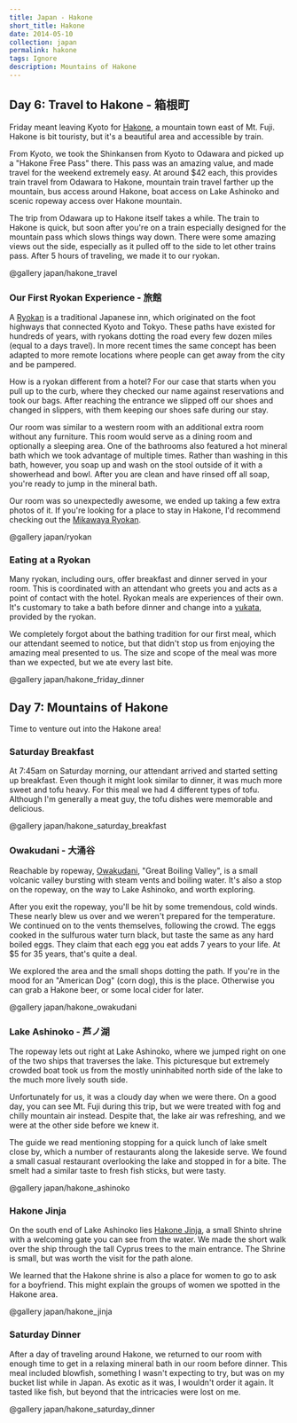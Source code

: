 ```yaml
---
title: Japan - Hakone
short_title: Hakone
date: 2014-05-10
collection: japan
permalink: hakone
tags: Ignore
description: Mountains of Hakone
---
```


## Day 6: Travel to Hakone - 箱根町

Friday meant leaving Kyoto for [Hakone](http://en.wikipedia.org/wiki/Hakone,_Kanagawa), a mountain town east of Mt. Fuji. Hakone is bit touristy, but it's a beautiful area and accessible by train.

From Kyoto, we took the Shinkansen from Kyoto to Odawara and picked up a "Hakone Free Pass" there. This pass was an amazing value, and made travel for the weekend extremely easy. At around $42 each, this provides train travel from Odawara to Hakone, mountain train travel farther up the mountain, bus access around Hakone, boat access on Lake Ashinoko and scenic ropeway access over Hakone mountain.

The trip from Odawara up to Hakone itself takes a while. The train to Hakone is quick, but soon after you're on a train especially designed for the mountain pass which slows things way down. There were some amazing views out the side, especially as it pulled off to the side to let other trains pass. After 5 hours of traveling, we made it to our ryokan.

@gallery japan/hakone_travel

### Our First Ryokan Experience - 旅館

A [Ryokan](http://en.wikipedia.org/wiki/Ryokan_(Japanese_inn)) is a traditional Japanese inn, which originated on the foot highways that connected Kyoto and Tokyo. These paths have existed for hundreds of years, with ryokans dotting the road every few dozen miles (equal to a days travel). In more recent times the same concept has been adapted to more remote locations where people can get away from the city and be pampered.

How is a ryokan different from a hotel? For our case that starts when you pull up to the curb, where they checked our name against reservations and took our bags. After reaching the entrance we slipped off our shoes and changed in slippers, with them keeping our shoes safe during our stay.

Our room was similar to a western room with an additional extra room without any furniture. This room would serve as a dining room and optionally a sleeping area. One of the bathrooms also featured a hot mineral bath which we took advantage of multiple times. Rather than washing in this bath, however, you soap up and wash on the stool outside of it with a showerhead and bowl. After you are clean and have rinsed off all soap, you're ready to jump in the mineral bath.

Our room was so unexpectedly awesome, we ended up taking a few extra photos of it. If you're looking for a place to stay in Hakone, I'd recommend checking out the [Mikawaya Ryokan](http://www.booking.com/hotel/jp/mikawaya-ryokan.en-us.html).

@gallery japan/ryokan

### Eating at a Ryokan

Many ryokan, including ours, offer breakfast and dinner served in your room. This is coordinated with an attendant who greets you and acts as a point of contact with the hotel. Ryokan meals are experiences of their own. It's customary to take a bath before dinner and change into a [yukata](http://en.wikipedia.org/wiki/Yukata), provided by the ryokan.

We completely forgot about the bathing tradition for our first meal, which our attendant seemed to notice, but that didn't stop us from enjoying the amazing meal presented to us. The size and scope of the meal was more than we expected, but we ate every last bite.

@gallery japan/hakone_friday_dinner

## Day 7: Mountains of Hakone

Time to venture out into the Hakone area!

### Saturday Breakfast

At 7:45am on Saturday morning, our attendant arrived and started setting up breakfast. Even though it might look similar to dinner, it was much more sweet and tofu heavy. For this meal we had 4 different types of tofu. Although I'm generally a meat guy, the tofu dishes were memorable and delicious.

@gallery japan/hakone_saturday_breakfast

### Owakudani - 大涌谷

Reachable by ropeway, [Owakudani](http://en.wikipedia.org/wiki/%C5%8Cwakudani), "Great Boiling Valley", is a small volcanic valley bursting with steam vents and boiling water. It's also a stop on the ropeway, on the way to Lake Ashinoko, and worth exploring.

After you exit the ropeway, you'll be hit by some tremendous, cold winds. These nearly blew us over and we weren't prepared for the temperature. We continued on to the vents themselves, following the crowd. The eggs cooked in the sulfurous water turn black, but taste the same as any hard boiled eggs. They claim that each egg you eat adds 7 years to your life. At $5 for 35 years, that's quite a deal.

We explored the area and the small shops dotting the path. If you're in the mood for an "American Dog" (corn dog), this is the place. Otherwise you can grab a Hakone beer, or some local cider for later.

@gallery japan/hakone_owakudani

### Lake Ashinoko - 芦ノ湖

The ropeway lets out right at Lake Ashinoko, where we jumped right on one of the two ships that traverses the lake. This picturesque but extremely crowded boat took us from the mostly uninhabited north side of the lake to the much more lively south side.

Unfortunately for us, it was a cloudy day when we were there. On a good day, you can see Mt. Fuji during this trip, but we were treated with fog and chilly mountain air instead. Despite that, the lake air was refreshing, and we were at the other side before we knew it.

The guide we read mentioning stopping for a quick lunch of lake smelt close by, which a number of restaurants along the lakeside serve. We found a small casual restaurant overlooking the lake and stopped in for a bite. The smelt had a similar taste to fresh fish sticks, but were tasty.

@gallery japan/hakone_ashinoko

### Hakone Jinja

On the south end of Lake Ashinoko lies [Hakone Jinja](http://en.wikipedia.org/wiki/Hakone_Shrine), a small Shinto shrine with a welcoming gate you can see from the water. We made the short walk over the ship through the tall Cyprus trees to the main entrance. The Shrine is small, but was worth the visit for the path alone.

We learned that the Hakone shrine is also a place for women to go to ask for a boyfriend. This might explain the groups of women we spotted in the Hakone area.

@gallery japan/hakone_jinja

### Saturday Dinner

After a day of traveling around Hakone, we returned to our room with enough time to get in a relaxing mineral bath in our room before dinner. This meal included blowfish, something I wasn't expecting to try, but was on my bucket list while in Japan. As exotic as it was, I wouldn't order it again. It tasted like fish, but beyond that the intricacies were lost on me.

@gallery japan/hakone_saturday_dinner
